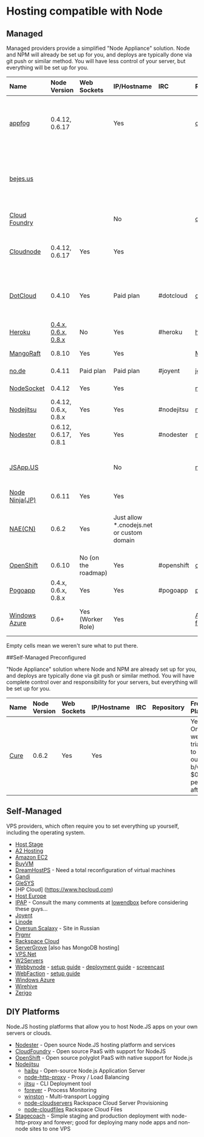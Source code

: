 # Hosting compatible with Node

## Managed

Managed providers provide a simplified "Node Appliance" solution. Node and NPM will already be set up for you, and deploys are typically done via git push or similar method. You will have less control of your server, but everything will be set up for you.

Name | Node Version | Web Sockets | IP/Hostname | IRC | Repository | Free Plan | Paid Plans | Notes |
:-----------|:------------|:-------------|:-------------|:-------------|:-------------|:-------------|:-------------|:-------------------------------------|
[appfog](http://appfog.com/) | 0.4.12, 0.6.17 | | Yes | | [cloudfoundry](https://github.com/cloudfoundry) | Yes – up to 2G RAM for your applications | Yes – monthly subscriptions and enterprise support available | General Availability
[bejes.us](http://bejes.us) | | | | | | | | Beta Coming Soon (accepting signups) - powered by Nodester 
[Cloud Foundry](http://www.cloudfoundry.com) | | | No | | [cloudfoundry](https://github.com/cloudfoundry) | Yes - Only during beta. | | Beta, accepting signups
[Cloudnode](http://cloudno.de) | 0.4.12, 0.6.17 | Yes | Yes | | | Yes - Up to 3 VMs, 25 MB CouchDB space, 250,000 requests/month. | | Beta (accepting signups) - powered by Nodester 
[DotCloud](http://www.dotcloud.com) | 0.4.10 | Yes | Paid plan | #dotcloud | [dotcloud](https://github.com/dotcloud) | Yes - 2 services. | Pro - $99/month, 4 services. Enterprise - Unlimited services. | Beta
[Heroku](http://heroku.com) | [0.4.x, 0.6.x, 0.8.x](http://heroku-buildpack-nodejs.s3.amazonaws.com/manifest.nodejs) | No | Yes | #heroku | [heroku](http://github.com/heroku) | Yes - 1 Dynamo (256 MB Ram) | | 
[MangoRaft](http://register.mangoraft.com/) | 0.8.10 | Yes | Yes | | [MangoRaft](https://github.com/MangoRaft) | Yes | | In Private Beta
[no.de](http://no.de) | 0.4.11 | Paid plan | Paid plan | #joyent | [joyent](http://github.com/joyent) | Yes - 128 MB Ram | | 
[NodeSocket](http://www.nodesocket.com) | 0.4.12 | Yes | Yes | | [nodesocket](https://github.com/nodesocket) | | | In Private Beta
[Nodejitsu](http://nodejitsu.com) | 0.4.12, 0.6.x, 0.8.x | Yes | Yes | #nodejitsu | [nodejitsu](http://github.com/nodejitsu) | 30 days sandbox | Yes | now with Joyent
[Nodester](http://nodester.com) | 0.6.12, 0.6.17, 0.8.1 | Yes | Yes | #nodester |[nodester](https://github.com/nodester) | Yes - Unlimited | No | Open (with invite)
[JSApp.US](http://jsapp.us) | | | No | | [node-host](https://github.com/matthewfl/node-host) | | | Open signup, web editing/npm command
[Node Ninja(JP)](https://node-ninja.com) | 0.6.11 | Yes | Yes | | | Yes |  | In Private Beta
[NAE(CN)](http://cnodejs.net) | 0.6.2 | Yes | Just allow *.cnodejs.net or custom domain | | | Yes - You can create 10 apps. And you can request a MongoDB for every app. | | Open (with invite)
[OpenShift](https://openshift.redhat.com/) | 0.6.10 | No (on the roadmap) | Yes | #openshift | [openshift](https://github.com/openshift) | Yes | | Open
[Pogoapp](http://pogoapp.com) | 0.4.x, 0.6.x, 0.8.x | Yes | Yes | #pogoapp | [pogoapp](http://github.com/pogoapp) | Yes - Trial | Not yet | Alpha Trial
[Windows Azure](http://www.windowsazure.com/en-us/develop/nodejs/) | 0.6+ |Yes (Worker Role) | Yes || [Azure-Sdk-for-Node](http://github.com/WindowsAzure/azure-sdk-for-node) |3 month free trial 10 free web sites forever | Yes ||

Empty cells mean we weren't sure what to put there. 

##Self-Managed Preconfigured

"Node Appliance" solution where Node and NPM are already set up for you, and deploys are typically done via git push or similar method. You will have complete control over and responsibility for your servers, but everything will be set up for you.

Name | Node Version | Web Sockets | IP/Hostname | IRC | Repository | Free Plan | Paid Plans | Notes |
:-----------|:------------|:-------------|:-------------|:-------------|:-------------|:-------------|:-------------|:-------------------------------------|
[Cure](http://cure.willsave.me) | 0.6.2 | Yes | Yes | | | Yes - One week trial. (Up to 1GB outgoing b/w, $0.18 per GB after.) | $12.95/month per server. | Uses Rackspace rather than Amazon EC2 |


## Self-Managed

VPS providers, which often require you to set everything up yourself, including the operating system.
* [Host Stage](http://www.host-stage.net/linuxvps.php)
* [A2 Hosting](http://www.a2hosting.com/web-development/nodejs-hosting)
* [Amazon EC2](http://aws.amazon.com/ec2)
* [BuyVM](http://www.buyvm.net)
* [DreamHostPS](http://www.dreamhost.com/hosting-vps.html) - Need a total reconfiguration of virtual machines
* [Gandi](http://en.gandi.net/hosting)
* [GleSYS](http://glesys.com/vps.php)
* [HP Cloud] (https://www.hpcloud.com)
* [Host Europe](http://www.hosteurope.de)
* [IPAP](http://ipap.co) - Consult the many comments at [lowendbox](http://www.lowendbox.com/) before considering these guys…
* [Joyent](http://www.joyentcloud.com/products/appliances/nodejs-smartmachine/)
* [Linode](http://www.linode.com)
* [Oversun Scalaxy](http://www.scalaxy.ru) - Site in Russian
* [Prgmr](http://prgmr.com)
* [Rackspace Cloud](http://www.rackspacecloud.com)
* [ServerGrove](http://servergrove.com) [also has MongoDB hosting]
* [VPS.Net](https://www.vps.net/vps-signup)
* [W2Servers](http://w2servers.com)
* [Webbynode](http://www.webbynode.com) - [setup guide](http://blog.dtrejo.com/nodejs-for-server-newbs) - [deployment guide](http://guides.webbynode.com/articles/rapidapps/nodejs.html) - [screencast](http://vimeo.com/15406437)
* [WebFaction](http://webfaction.com) - [setup guide](http://davestevens.us/articles/setting-up-nodejs-on-webfaction-revised)
* [Windows Azure](https://www.windowsazure.com/en-us/develop/nodejs/tutorials/linux-virtual-machine/)
* [Wirehive](http://www.wirehive.net/hosting/managed-hosting)
* [Zerigo](http://www.zerigo.com/)

## DIY Platforms

Node.JS hosting platforms that allow you to host Node.JS apps on your own servers or clouds.

* [Nodester](http://nodester.com/) - Open source Node.JS hosting platform and services
* [CloudFoundry](https://github.com/cloudfoundry) - Open source PaaS with support for NodeJS
* [OpenShift](https://openshift.redhat.com/community/open-source) - Open source polyglot PaaS with native support for Node.js
* [Nodejitsu](http://github.com/nodejitsu)
  * [haibu](http://github.com/nodejitsu/haibu) - Open-source Node.js Application Server
  * [node-http-proxy](http://github.com/nodejitsu/node-http-proxy) - Proxy / Load Balancing
  * [jitsu](http://github.com/nodejitsu/jitsu) - CLI Deployment tool
  * [forever](http://github.com/indexzero/forever) - Process Monitoring
  * [winston](http://github.com/indexzero/winston) - Multi-transport Logging
  * [node-cloudservers](http://github.com/nodejitsu/node-cloudservers) Rackspace Cloud Server Provisioning
  * [node-cloudfiles](http://github.com/nodejitsu/node-cloudfiles) Rackspace Cloud Files
* [Stagecoach](http://github.com/punkave/stagecoach) - Simple staging and production deployment with node-http-proxy and forever; good for deploying many node apps and non-node sites to one VPS